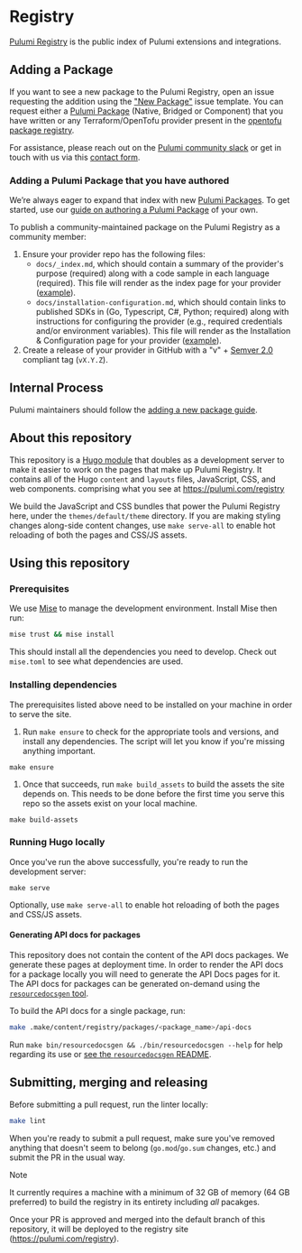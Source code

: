 # Registry

[Pulumi Registry](https://pulumi.com/registry) is the public index of Pulumi extensions and integrations.

## Adding a Package

If you want to see a new package to the Pulumi Registry, open an issue requesting the addition using the ["New Package"](https://github.com/pulumi/registry/issues/new?template=new-package.yml) issue template. You can request either a [Pulumi Package](https://www.pulumi.com/docs/guides/pulumi-packages/) (Native, Bridged or Component) that you have written or any Terraform/OpenTofu provider present in the [opentofu package registry](https://search.opentofu.org).

For assistance, please reach out on the [Pulumi community slack](https://slack.pulumi.com/) or get in touch with us via this [contact form](https://pulumi.com/contact/?form=registry).

### Adding a Pulumi Package that you have authored

We’re always eager to expand that index with new [Pulumi Packages](https://www.pulumi.com/docs/guides/pulumi-packages/). To get started, use our [guide on authoring a Pulumi Package](https://www.pulumi.com/docs/guides/pulumi-packages/how-to-author/) of your own.

To publish a community-maintained package on the Pulumi Registry as a community member:

1. Ensure your provider repo has the following files:
    * `docs/_index.md`, which should contain a summary of the provider's purpose (required) along with a code sample in each language (required). This file will render as the index page for your provider ([example](https://www.pulumi.com/registry/packages/aiven/)).
    * `docs/installation-configuration.md`, which should contain links to published SDKs in (Go, Typescript, C#, Python; required) along with instructions for configuring the provider (e.g., required credentials and/or environment variables). This file will render as the Installation & Configuration page for your provider ([example](https://www.pulumi.com/registry/packages/aiven/installation-configuration/)).
1. Create a release of your provider in GitHub with a "v" + [Semver 2.0](https://semver.org) compliant tag (`vX.Y.Z`).

## Internal Process

Pulumi maintainers should follow the [adding a new package guide](./docs/adding-a-new-package.md).

## About this repository

This repository is a [Hugo module](https://gohugo.io/hugo-modules/) that doubles as a development server to make it easier to work on the pages that make up Pulumi Registry. It contains all of the Hugo `content` and `layouts` files, JavaScript, CSS, and web components. comprising what you see at <https://pulumi.com/registry>

We build the JavaScript and CSS bundles that power the Pulumi Registry here, under the `themes/default/theme` directory. If you are making styling changes along-side content changes, use `make serve-all` to enable hot reloading of both the pages and CSS/JS assets.

## Using this repository

### Prerequisites

We use [Mise](https://mise.jdx.dev/getting-started.html#installing-mise-cli) to manage the development environment. Install Mise then run:

```sh
mise trust && mise install
```

This should install all the dependencies you need to develop. Check out `mise.toml` to see what dependencies are used.

### Installing dependencies

The prerequisites listed above need to be installed on your machine in order to serve the site.

1. Run `make ensure` to check for the appropriate tools and versions, and install any dependencies. The script will let you know if you're missing anything important.
  
 ```
 make ensure
 ```

1. Once that succeeds, run `make build_assets` to build the assets the site depends on. This needs to be done before the first time you serve this repo so the assets exist on your local machine.

 ```
 make build-assets
 ```

### Running Hugo locally

Once you've run the above successfully, you're ready to run the development server:

```
make serve
```

Optionally, use `make serve-all` to enable hot reloading of both the pages and CSS/JS assets.

#### Generating API docs for packages

This repository does not contain the content of the API docs packages. We generate these pages at deployment time. In order to render the API docs for a package locally you will need to generate the API Docs pages for it. The API docs for packages can be generated on-demand using the [`resourcedocsgen` tool](tools/resourcedocsgen/README.md).

To build the API docs for a single package, run:

``` bash
make .make/content/registry/packages/<package_name>/api-docs
```

Run `make bin/resourcedocsgen && ./bin/resourcedocsgen --help` for help regarding its use or [see the `resourcedocsgen` README](tools/resourcedocsgen/README.md).

## Submitting, merging and releasing

Before submitting a pull request, run the linter locally:

```bash
make lint
```

When you're ready to submit a pull request, make sure you've removed anything that doesn't seem to belong (`go.mod`/`go.sum` changes, etc.) and submit the PR in the usual way.

> [!NOTE]
> It currently requires a machine with a minimum of 32 GB of memory (64 GB preferred) to build the registry in its entirety including *all* pacakges.

Once your PR is approved and merged into the default branch of this repository, it will be deployed to the registry site (<https://pulumi.com/registry>).

